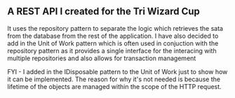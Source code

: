 A REST API I created for the Tri Wizard Cup
-----------------------------------------------------------------------------------

It uses the repository pattern to separate the logic which retrieves the sata from the database from the rest of the application.
I have also decided to add in the Unit of Work pattern which is often used in conjuction with the repository pattern as it provides a single interface for the interacing with multiple repositories and also allows for transaction management

FYI - I added in the IDisposable pattern to the Unit of Work just to show how it can be implemented. The reason for why it's not needed is because the lifetime of the objects are managed within the scope of the HTTP request.
